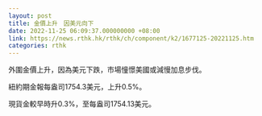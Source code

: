 ```yaml
---
layout: post
title: 金價上升　因美元向下
date: 2022-11-25 06:09:37.000000000 +08:00
link: https://news.rthk.hk/rthk/ch/component/k2/1677125-20221125.htm
categories: rthk
---
```


外圍金價上升，因為美元下跌，市場憧憬美國或減慢加息步伐。

紐約期金報每盎司1754.3美元，上升0.5%。

現貨金較早時升0.3%，至每盎司1754.13美元。
